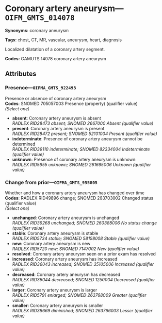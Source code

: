 # Coronary artery aneurysm—`OIFM_GMTS_014078`

**Synonyms:** coronary aneurysm

**Tags:** chest, CT, MR, vascular, aneurysm, heart, diagnosis

Localized dilatation of a coronary artery segment.

**Codes:** GAMUTS 14078 coronary artery aneurysm

## Attributes

### Presence—`OIFMA_GMTS_922493`

Presence or absence of coronary artery aneurysm  
**Codes**: SNOMED 705057003 Presence (property) (qualifier value)  
*(Select one)*

- **absent**: Coronary artery aneurysm is absent  
_RADLEX RID28473 absent; SNOMED 2667000 Absent (qualifier value)_
- **present**: Coronary artery aneurysm is present  
_RADLEX RID28472 present; SNOMED 52101004 Present (qualifier value)_
- **indeterminate**: Presence of coronary artery aneurysm cannot be determined  
_RADLEX RID39110 indeterminate; SNOMED 82334004 Indeterminate (qualifier value)_
- **unknown**: Presence of coronary artery aneurysm is unknown  
_RADLEX RID5655 unknown; SNOMED 261665006 Unknown (qualifier value)_

### Change from prior—`OIFMA_GMTS_955805`

Whether and how a coronary artery aneurysm has changed over time  
**Codes**: RADLEX RID49896 change; SNOMED 263703002 Changed status (qualifier value)  
*(Select one)*

- **unchanged**: Coronary artery aneurysm is unchanged  
_RADLEX RID39268 unchanged; SNOMED 260388006 No status change (qualifier value)_
- **stable**: Coronary artery aneurysm is stable  
_RADLEX RID5734 stable; SNOMED 58158008 Stable (qualifier value)_
- **new**: Coronary artery aneurysm is new  
_RADLEX RID5720 new; SNOMED 7147002 New (qualifier value)_
- **resolved**: Coronary artery aneurysm seen on a prior exam has resolved  
- **increased**: Coronary artery aneurysm has increased  
_RADLEX RID36043 increased; SNOMED 35105006 Increased (qualifier value)_
- **decreased**: Coronary artery aneurysm has decreased  
_RADLEX RID36044 decreased; SNOMED 1250004 Decreased (qualifier value)_
- **larger**: Coronary artery aneurysm is larger  
_RADLEX RID5791 enlarged; SNOMED 263768009 Greater (qualifier value)_
- **smaller**: Coronary artery aneurysm is smaller  
_RADLEX RID38669 diminished; SNOMED 263796003 Lesser (qualifier value)_